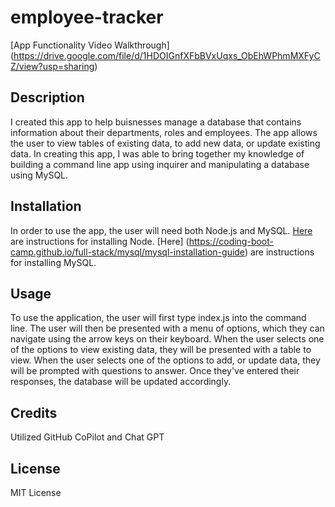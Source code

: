 # employee-tracker

[App Functionality Video Walkthrough] (https://drive.google.com/file/d/1HDOIGnfXFbBVxUqxs_ObEhWPhmMXFyCZ/view?usp=sharing)

## Description

I created this app to help buisnesses manage a database that contains information about their departments, roles and employees. The app allows the user to view tables of existing data, to add new data, or update existing data. In creating this app, I was able to bring together my knowledge of building a command line app using inquirer and manipulating a database using MySQL. 

## Installation

In order to use the app, the user will need both Node.js and MySQL. [Here](https://nodejs.org/en/learn/getting-started/how-to-install-nodejs) are instructions for installing Node. [Here] (https://coding-boot-camp.github.io/full-stack/mysql/mysql-installation-guide) are instructions for installing MySQL.

## Usage

To use the application, the user will first type index.js into the command line. The user will then be presented with a menu of options, which they can navigate using the arrow keys on their keyboard. When the user selects one of the options to view existing data, they will be presented with a table to view. When the user selects one of the options to add, or update data, they will be prompted with questions to answer. Once they've entered their responses, the database will be updated accordingly.

## Credits

Utilized GitHub CoPilot and Chat GPT

## License

MIT License



